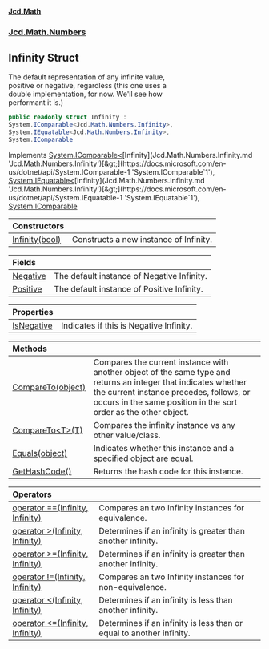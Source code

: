 #### [Jcd.Math](index.md 'index')
### [Jcd.Math.Numbers](Jcd.Math.Numbers.md 'Jcd.Math.Numbers')

## Infinity Struct

The default representation of any infinite value,  
positive or negative, regardless (this one uses a  
double implementation, for now. We'll see how  
performant it is.)

```csharp
public readonly struct Infinity :
System.IComparable<Jcd.Math.Numbers.Infinity>,
System.IEquatable<Jcd.Math.Numbers.Infinity>,
System.IComparable
```

Implements [System.IComparable&lt;](https://docs.microsoft.com/en-us/dotnet/api/System.IComparable-1 'System.IComparable`1')[Infinity](Jcd.Math.Numbers.Infinity.md 'Jcd.Math.Numbers.Infinity')[&gt;](https://docs.microsoft.com/en-us/dotnet/api/System.IComparable-1 'System.IComparable`1'), [System.IEquatable&lt;](https://docs.microsoft.com/en-us/dotnet/api/System.IEquatable-1 'System.IEquatable`1')[Infinity](Jcd.Math.Numbers.Infinity.md 'Jcd.Math.Numbers.Infinity')[&gt;](https://docs.microsoft.com/en-us/dotnet/api/System.IEquatable-1 'System.IEquatable`1'), [System.IComparable](https://docs.microsoft.com/en-us/dotnet/api/System.IComparable 'System.IComparable')

| Constructors | |
| :--- | :--- |
| [Infinity(bool)](Jcd.Math.Numbers.Infinity.Infinity(bool).md 'Jcd.Math.Numbers.Infinity.Infinity(bool)') | Constructs a new instance of Infinity. |

| Fields | |
| :--- | :--- |
| [Negative](Jcd.Math.Numbers.Infinity.Negative.md 'Jcd.Math.Numbers.Infinity.Negative') | The default instance of Negative Infinity. |
| [Positive](Jcd.Math.Numbers.Infinity.Positive.md 'Jcd.Math.Numbers.Infinity.Positive') | The default instance of Positive Infinity. |

| Properties | |
| :--- | :--- |
| [IsNegative](Jcd.Math.Numbers.Infinity.IsNegative.md 'Jcd.Math.Numbers.Infinity.IsNegative') | Indicates if this is Negative Infinity. |

| Methods | |
| :--- | :--- |
| [CompareTo(object)](Jcd.Math.Numbers.Infinity.CompareTo(object).md 'Jcd.Math.Numbers.Infinity.CompareTo(object)') | Compares the current instance with another object of the same type and returns an integer that indicates whether the current instance precedes, follows, or occurs in the same position in the sort order as the other object. |
| [CompareTo&lt;T&gt;(T)](Jcd.Math.Numbers.Infinity.CompareTo_T_(T).md 'Jcd.Math.Numbers.Infinity.CompareTo<T>(T)') | Compares the infinity instance vs any other value/class. |
| [Equals(object)](Jcd.Math.Numbers.Infinity.Equals(object).md 'Jcd.Math.Numbers.Infinity.Equals(object)') | Indicates whether this instance and a specified object are equal. |
| [GetHashCode()](Jcd.Math.Numbers.Infinity.GetHashCode().md 'Jcd.Math.Numbers.Infinity.GetHashCode()') | Returns the hash code for this instance. |

| Operators | |
| :--- | :--- |
| [operator ==(Infinity, Infinity)](Jcd.Math.Numbers.Infinity.op_Equality(Jcd.Math.Numbers.Infinity,Jcd.Math.Numbers.Infinity).md 'Jcd.Math.Numbers.Infinity.op_Equality(Jcd.Math.Numbers.Infinity, Jcd.Math.Numbers.Infinity)') | Compares an two Infinity instances for equivalence. |
| [operator &gt;(Infinity, Infinity)](Jcd.Math.Numbers.Infinity.op_GreaterThan(Jcd.Math.Numbers.Infinity,Jcd.Math.Numbers.Infinity).md 'Jcd.Math.Numbers.Infinity.op_GreaterThan(Jcd.Math.Numbers.Infinity, Jcd.Math.Numbers.Infinity)') | Determines if an infinity is greater than another infinity. |
| [operator &gt;=(Infinity, Infinity)](Jcd.Math.Numbers.Infinity.op_GreaterThanOrEqual(Jcd.Math.Numbers.Infinity,Jcd.Math.Numbers.Infinity).md 'Jcd.Math.Numbers.Infinity.op_GreaterThanOrEqual(Jcd.Math.Numbers.Infinity, Jcd.Math.Numbers.Infinity)') | Determines if an infinity is greater than another infinity. |
| [operator !=(Infinity, Infinity)](Jcd.Math.Numbers.Infinity.op_Inequality(Jcd.Math.Numbers.Infinity,Jcd.Math.Numbers.Infinity).md 'Jcd.Math.Numbers.Infinity.op_Inequality(Jcd.Math.Numbers.Infinity, Jcd.Math.Numbers.Infinity)') | Compares an two Infinity instances for non-equivalence. |
| [operator &lt;(Infinity, Infinity)](Jcd.Math.Numbers.Infinity.op_LessThan(Jcd.Math.Numbers.Infinity,Jcd.Math.Numbers.Infinity).md 'Jcd.Math.Numbers.Infinity.op_LessThan(Jcd.Math.Numbers.Infinity, Jcd.Math.Numbers.Infinity)') | Determines if an infinity is less than another infinity. |
| [operator &lt;=(Infinity, Infinity)](Jcd.Math.Numbers.Infinity.op_LessThanOrEqual(Jcd.Math.Numbers.Infinity,Jcd.Math.Numbers.Infinity).md 'Jcd.Math.Numbers.Infinity.op_LessThanOrEqual(Jcd.Math.Numbers.Infinity, Jcd.Math.Numbers.Infinity)') | Determines if an infinity is less than or equal to another infinity. |
